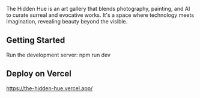 The Hidden Hue is an art gallery that blends photography, painting, and AI to curate surreal and evocative works. It's a space where technology meets imagination, revealing beauty beyond the visible.

## Getting Started
Run the development server:
npm run dev

## Deploy on Vercel
https://the-hidden-hue.vercel.app/


